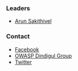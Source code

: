 ### Leaders

* [Arun Sakithivel](mailto:arun.sakthivel@owasp.org)


### Contact
- [Facebook](https://www.facebook.com/owaspdindigul)
- [OWASP Dindigul Group](https://www.facebook.com/groups/840437366300374/)
- [Twitter](https://twitter.com/owaspdindigul) 

